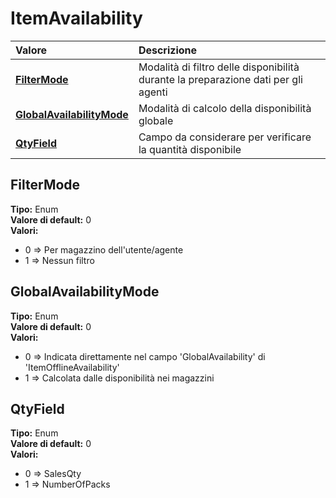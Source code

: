 # ItemAvailability

| Valore | Descrizione |
| :--- | :--- |
| [**FilterMode**](itemavailability.md#filtermode) | Modalità di filtro delle disponibilità durante la preparazione dati per gli agenti |
| [**GlobalAvailabilityMode**](itemavailability.md#globalavailabilitymode) | Modalità di calcolo della disponibilità globale |
| [**QtyField**](itemavailability.md#qtyfield) | Campo da considerare per verificare la quantità disponibile |

## FilterMode

**Tipo:** Enum  
**Valore di default:** 0  
**Valori:**

* 0 =&gt; Per magazzino dell'utente/agente
* 1 =&gt; Nessun filtro

## GlobalAvailabilityMode

**Tipo:** Enum  
**Valore di default:** 0  
**Valori:**

* 0 =&gt; Indicata direttamente nel campo 'GlobalAvailability' di 'ItemOfflineAvailability'
* 1 =&gt; Calcolata dalle disponibilità nei magazzini

## QtyField

**Tipo:** Enum  
**Valore di default:** 0  
**Valori:**

* 0 =&gt; SalesQty
* 1 =&gt; NumberOfPacks

